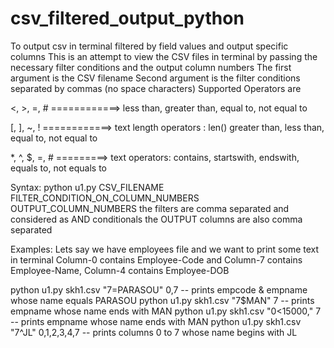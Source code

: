 # csv_filtered_output_python
To output csv in terminal filtered by field values and output specific columns
This is an attempt to view the CSV files in terminal by passing the necessary filter conditions and the output column numbers
The first argument is the CSV filename
Second argument is the filter conditions separated by commas (no space characters)
Supported Operators are

<, >, =, # ============> less than, greater than, equal to, not equal to
   
[, ], ~, ! ============> text length operators : len() greater than, less than, equal to, not equal to
   
*, ^, $, =, # =========> text operators: contains, startswith, endswith, equals to, not equals to

Syntax:
python u1.py CSV_FILENAME FILTER_CONDITION_ON_COLUMN_NUMBERS OUTPUT_COLUMN_NUMBERS
the filters are comma separated and considered as AND conditionals
the OUTPUT columns are also comma separated

Examples:
Lets say we have employees file and we want to print some text in terminal
Column-0 contains Employee-Code and Column-7 contains Employee-Name, Column-4 contains Employee-DOB

python u1.py skh1.csv "7=PARASOU" 0,7 -- prints empcode & empname whose name equals PARASOU
python u1.py skh1.csv "7$MAN" 7 -- prints empname whose name ends with MAN
python u1.py skh1.csv "0<15000," 7 -- prints empname whose name ends with MAN
python u1.py skh1.csv "7^JL" 0,1,2,3,4,7 -- prints columns 0 to 7 whose name begins with JL
 


